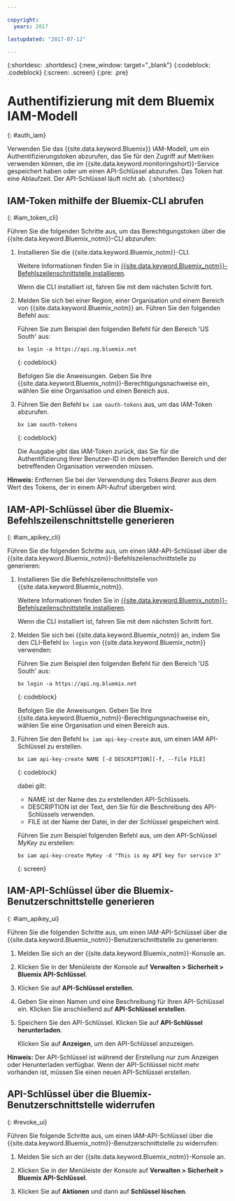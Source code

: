```yaml
---

copyright:
  years: 2017

lastupdated: "2017-07-12"

---
```



{:shortdesc: .shortdesc}
{:new_window: target="_blank"}
{:codeblock: .codeblock}
{:screen: .screen}
{:pre: .pre}


# Authentifizierung mit dem Bluemix IAM-Modell
{: #auth_iam}

Verwenden Sie das {{site.data.keyword.Bluemix}} IAM-Modell, um ein Authentifizierungstoken abzurufen, das Sie für den Zugriff auf Metriken verwenden können, die im {{site.data.keyword.monitoringshort}}-Service gespeichert haben oder um einen API-Schlüssel abzurufen. Das Token hat eine Ablaufzeit. Der API-Schlüssel läuft nicht ab.
{:shortdesc}


## IAM-Token mithilfe der Bluemix-CLI abrufen 
{: #iam_token_cli}

Führen Sie die folgenden Schritte aus, um das Berechtigungstoken über die {{site.data.keyword.Bluemix_notm}}-CLI abzurufen:

1. Installieren Sie die {{site.data.keyword.Bluemix_notm}}-CLI.

   Weitere Informationen finden Sie in [{{site.data.keyword.Bluemix_notm}}-Befehlszeilenschnittstelle installieren](/docs/services/cloud-monitoring/qa/cli_qa.html#cli_qa).
   
   Wenn die CLI installiert ist, fahren Sie mit dem nächsten Schritt fort.
    
2. Melden Sie sich bei einer Region, einer Organisation und einem Bereich von {{site.data.keyword.Bluemix_notm}} an. Führen Sie den folgenden Befehl aus:

    Führen Sie zum Beispiel den folgenden Befehl für den Bereich 'US South' aus: 
	
    ```
    bx login -a https://api.ng.bluemix.net
    ```
    {: codeblock}

    Befolgen Sie die Anweisungen. Geben Sie Ihre {{site.data.keyword.Bluemix_notm}}-Berechtigungsnachweise ein, wählen Sie eine Organisation und einen Bereich aus.
	
3. Führen Sie den Befehl `bx iam oauth-tokens` aus, um das IAM-Token abzurufen.

    ```
	bx iam oauth-tokens
	```
	{: codeblock}
	
	Die Ausgabe gibt das IAM-Token zurück, das Sie für die Authentifizierung Ihrer Benutzer-ID in dem betreffenden Bereich und der betreffenden Organisation verwenden müssen.

**Hinweis:** Entfernen Sie bei der Verwendung des Tokens *Bearer* aus dem Wert des Tokens, der in einem API-Aufruf übergeben wird.
		
		
## IAM-API-Schlüssel über die Bluemix-Befehlszeilenschnittstelle generieren
{: #iam_apikey_cli}

Führen Sie die folgenden Schritte aus, um einen IAM-API-Schlüssel über die {{site.data.keyword.Bluemix_notm}}-Befehlszeilenschnittstelle zu generieren:

1. Installieren Sie die Befehlszeilenschnittstelle von {{site.data.keyword.Bluemix_notm}}.

   Weitere Informationen finden Sie in [{{site.data.keyword.Bluemix_notm}}-Befehlszeilenschnittstelle installieren](/docs/services/cloud-monitoring/qa/cli_qa.html#cli_qa).

   Wenn die CLI installiert ist, fahren Sie mit dem nächsten Schritt fort.
	
2. Melden Sie sich bei {{site.data.keyword.Bluemix_notm}} an, indem Sie den CLI-Befehl `bx login` von {{site.data.keyword.Bluemix_notm}} verwenden:

    Führen Sie zum Beispiel den folgenden Befehl für den Bereich 'US South' aus:
	
    ```
    bx login -a https://api.ng.bluemix.net
    ```
    {: codeblock}

    Befolgen Sie die Anweisungen. Geben Sie Ihre {{site.data.keyword.Bluemix_notm}}-Berechtigungsnachweise ein, wählen Sie eine Organisation und einen Bereich aus.
 
3. Führen Sie den Befehl `bx iam api-key-create` aus, um einen IAM API-Schlüssel zu erstellen.

    ```
    bx iam api-key-create NAME [-d DESCRIPTION][-f, --file FILE]
	```
	{: codeblock} 
	
	dabei gilt:
	
	* NAME ist der Name des zu erstellenden API-Schlüssels.
	* DESCRIPTION ist der Text, den Sie für die Beschreibung des API-Schlüssels verwenden.
	* FILE ist der Name der Datei, in der der Schlüssel gespeichert wird.
	
    Führen Sie zum Beispiel folgenden Befehl aus, um den API-Schlüssel *MyKey* zu erstellen:
	
	```
	bx iam api-key-create MyKey -d "This is my API key for service X" 
	```
	{: screen}
	
	
	
	
## IAM-API-Schlüssel über die Bluemix-Benutzerschnittstelle generieren
{: #iam_apikey_ui}

Führen Sie die folgenden Schritte aus, um einen IAM-API-Schlüssel über die {{site.data.keyword.Bluemix_notm}}-Benutzerschnittstelle zu generieren:

1. Melden Sie sich an der {{site.data.keyword.Bluemix_notm}}-Konsole an. 

2. Klicken Sie in der Menüleiste der Konsole auf **Verwalten > Sicherheit > Bluemix API-Schlüssel**.

3. Klicken Sie auf **API-Schlüssel erstellen**.

2. Geben Sie einen Namen und eine Beschreibung für Ihren API-Schlüssel ein. Klicken Sie anschließend auf **API-Schlüssel erstellen**.

5. Speichern Sie den API-Schlüssel. Klicken Sie auf **API-Schlüssel herunterladen**.

    Klicken Sie auf **Anzeigen**, um den API-Schlüssel anzuzeigen.  

**Hinweis:** Der API-Schlüssel ist während der Erstellung nur zum Anzeigen oder Herunterladen verfügbar. Wenn der API-Schlüssel nicht mehr vorhanden ist, müssen Sie einen neuen API-Schlüssel erstellen.  


	
## API-Schlüssel über die Bluemix-Benutzerschnittstelle widerrufen
{: #revoke_ui}
	
Führen Sie folgende Schritte aus, um einen IAM-API-Schlüssel über die {{site.data.keyword.Bluemix_notm}}-Benutzerschnittstelle zu widerrufen:

1. Melden Sie sich an der {{site.data.keyword.Bluemix_notm}}-Konsole an.

2. Klicken Sie in der Menüleiste der Konsole auf **Verwalten > Sicherheit > Bluemix API-Schlüssel**.

3. Klicken Sie auf **Aktionen** und dann auf **Schlüssel löschen**.
